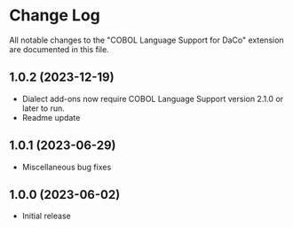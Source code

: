 # Change Log

All notable changes to the "COBOL Language Support for DaCo" extension are documented in this file.

## 1.0.2 (2023-12-19)

- Dialect add-ons now require COBOL Language Support version 2.1.0 or later to run.
- Readme update

## 1.0.1 (2023-06-29)

- Miscellaneous bug fixes

## 1.0.0 (2023-06-02)

- Initial release
